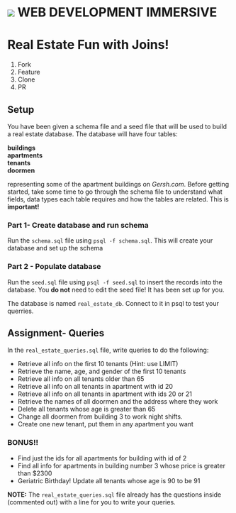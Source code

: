 # ![](https://ga-dash.s3.amazonaws.com/production/assets/logo-9f88ae6c9c3871690e33280fcf557f33.png)  WEB DEVELOPMENT IMMERSIVE

# Real Estate Fun with Joins!

1. Fork
1. Feature
1. Clone
1. PR

## Setup

You have been given a schema file and a seed file that will be used to build a real estate database. The database will have four tables:

**buildings**<br>
**apartments**<br>
**tenants**<br>
**doormen** <br>


representing some of the apartment buildings on _Gersh.com_. Before getting started, take some time to go through the schema file to understand what fields, data types each table requires and how the tables are related. This is **important!**

### Part 1- Create database and run schema

Run the `schema.sql` file using `psql -f schema.sql`. This will create your database and set up the schema

### Part 2 - Populate database

Run the `seed.sql` file using `psql -f seed.sql` to insert the records into the database. You **do not** need to edit the seed file! It has been set up for you.

The database is named `real_estate_db`. Connect to it in psql to test your querries.

## Assignment- Queries

In the `real_estate_queries.sql` file, write queries to do the following:

- Retrieve all info on the first 10 tenants (Hint: use LIMIT)
- Retrieve the name, age, and gender of the first 10 tenants
- Retrieve all info on all tenants older than 65
- Retrieve all info on all tenants in apartment with id 20
- Retrieve all info on all tenants in apartment with ids 20 or 21
- Retrieve the names of all doormen and the address where they work
- Delete all tenants whose age is greater than 65
- Change all doormen from building 3 to work night shifts.
- Create one new tenant, put them in any apartment you want

### BONUS!!
- Find just the ids for all apartments for building with id of 2
- Find all info for apartments in building number 3 whose price is greater than $2300
- Geriatric Birthday! Update all tenants whose age is 90 to be 91

**NOTE:** The `real_estate_queries.sql` file already has the questions inside (commented out) with a line for you to write your queries.
